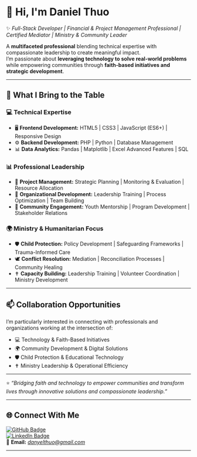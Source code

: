 # 👋 Hi, I'm **Daniel Thuo**

✨ *Full-Stack Developer | Financial & Project Management Professional | Certified Mediator | Ministry & Community Leader*  

A **multifaceted professional** blending technical expertise with compassionate leadership to create meaningful impact.  
I’m passionate about **leveraging technology to solve real-world problems** while empowering communities through **faith-based initiatives and strategic development**.  

---

## 🚀 What I Bring to the Table  

### 💻 Technical Expertise  
- 🖥️ **Frontend Development:** HTML5 | CSS3 | JavaScript (ES6+) | Responsive Design  
- ⚙️ **Backend Development:** PHP | Python | Database Management  
- 📊 **Data Analytics:** Pandas | Matplotlib | Excel Advanced Features | SQL  

### 📊 Professional Leadership  
- 📌 **Project Management:** Strategic Planning | Monitoring & Evaluation | Resource Allocation  
- 🏢 **Organizational Development:** Leadership Training | Process Optimization | Team Building  
- 🤝 **Community Engagement:** Youth Mentorship | Program Development | Stakeholder Relations  

### 🌍 Ministry & Humanitarian Focus  
- 🛡️ **Child Protection:** Policy Development | Safeguarding Frameworks | Trauma-Informed Care  
- 🕊️ **Conflict Resolution:** Mediation | Reconciliation Processes | Community Healing  
- ✝️ **Capacity Building:** Leadership Training | Volunteer Coordination | Ministry Development  

---

## 📫 Collaboration Opportunities  

I’m particularly interested in connecting with professionals and organizations working at the intersection of:  
- 💻 Technology & Faith-Based Initiatives  
- 🌍 Community Development & Digital Solutions  
- 🛡️ Child Protection & Educational Technology  
- ✝️ Ministry Leadership & Operational Efficiency  

---

⭐️ *“Bridging faith and technology to empower communities and transform lives through innovative solutions and compassionate leadership.”*  

---

## 🌐 Connect With Me  

[![GitHub Badge](https://img.shields.io/badge/-danielkthuo-black?style=flat-square&logo=GitHub&logoColor=white&link=https://github.com/danielkthuo)](https://github.com/danielkthuo)  
[![LinkedIn Badge](https://img.shields.io/badge/-LinkedIn-blue?style=flat-square&logo=Linkedin&logoColor=white&link=https://linkedin.com/in/your-link)](https://linkedin.com/in/your-link)  
📧 **Email:** *danyelthuo@gmail.com*  

---

